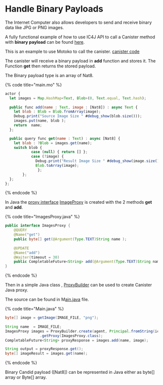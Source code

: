 # Handle Binary Payloads

The Internet Computer also allows developers to send and receive binary data like JPG or PNG images.

A fully functional example of how to use IC4J API to call a Canister method with **binary payload** can be found [here](https://github.com/ic4j/samples/tree/master/IC4JImageSample).

This is an example to use Motoko to call the canister. [canister code](https://github.com/ic4j/samples/blob/master/IC4JImageSample/src/main.mo)&#x20;

The canister will receive a binary payload in **add** function and stores it. The Function **get** then returns the stored payload.

The Binary payload type is an array of Nat8.

{% code title="main.mo" %}
```javascript
actor {
  let images = Map.HashMap<Text, Blob>(0, Text.equal, Text.hash);
  
  public func add(name : Text, image : [Nat8]) : async Text {
    let blob : Blob = Blob.fromArray(image);
    Debug.print("Source Image Size " #debug_show(blob.size()));
    images.put(name, blob );
    return  name;
  };

  public query func get(name : Text) : async [Nat8] {
    let blob : ?Blob = images.get(name);
    switch blob {
            case (null) { return [] };
            case (?image) { 
              Debug.print("Result Image Size " #debug_show(image.size()));
              Blob.toArray(image);
               };
        };  
  };
};
```
{% endcode %}

In Java the [proxy interface](proxybuilder.md) [ImageProxy](https://github.com/ic4j/samples/blob/master/IC4JImageSample/src/main/java/org/ic4j/samples/image/ImagesProxy.java) is created with the 2 methods **get** and **add**.

{% code title="ImagesProxy.java" %}
```java
public interface ImagesProxy {	
	@QUERY
	@Name("get")
	public byte[] get(@Argument(Type.TEXT)String name );	
	
	@UPDATE
	@Name("add")
	@Waiter(timeout = 30)
	public CompletableFuture<String> add(@Argument(Type.TEXT)String name, @Argument(Type.NAT8)byte[] image);
}
```
{% endcode %}

Then in a simple Java class , [ProxyBuilder](proxybuilder.md) can be used to create Canister Java proxy.&#x20;

The source can be found in M[ain.java](https://github.com/ic4j/samples/blob/master/IC4JImageSample/src/main/java/org/ic4j/samples/image/Main.java) file.

{% code title="Main.java" %}
```java
byte[] image = getImage(IMAGE_FILE, "png");
		
String name  = IMAGE_FILE;
ImagesProxy images = ProxyBuilder.create(agent, Principal.fromString(icCanister))
				.getProxy(ImagesProxy.class);		
CompletableFuture<String> proxyResponse = images.add(name, image);

String output = proxyResponse.get();		
byte[] imageResult = images.get(name);	
```
{% endcode %}

Binary Candid payload (\[Nat8]) can be represented in Java either as byte\[] array or Byte\[] array.
